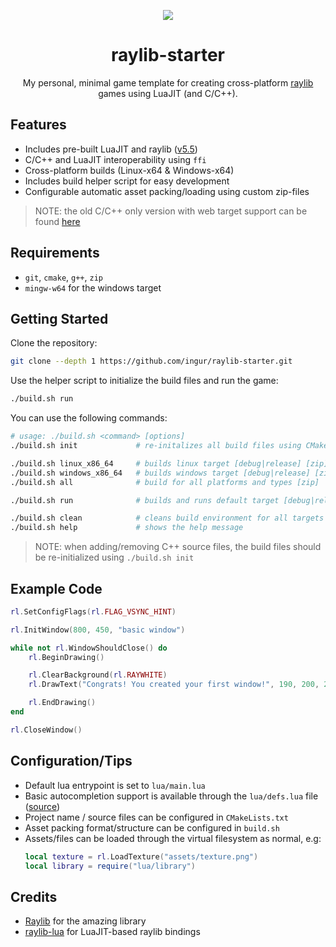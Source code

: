 <p align="center">
  <img src="https://github.com/ingur/raylib-starter/assets/45173070/ae6b5749-c53d-470d-8dc2-36460d37ac5a"/>
</p>

<h1 align="center">raylib-starter</h1>

<p align="center">
  My personal, minimal game template for creating cross-platform
  <a href="https://github.com/raysan5/raylib">raylib</a> 
  games using LuaJIT (and C/C++).
</p>

## Features
* Includes pre-built LuaJIT and raylib ([v5.5](https://github.com/raysan5/raylib/releases/tag/5.5))
* C/C++ and LuaJIT interoperability using `ffi`
* Cross-platform builds (Linux-x64 & Windows-x64)
* Includes build helper script for easy development
* Configurable automatic asset packing/loading using custom zip-files

> NOTE: the old C/C++ only version with web target support can be found [here](https://github.com/ingur/raylib-starter/tree/websupport)

## Requirements
* `git`, `cmake`, `g++`, `zip`
* `mingw-w64` for the windows target

## Getting Started

Clone the repository:
```bash
git clone --depth 1 https://github.com/ingur/raylib-starter.git
```

Use the helper script to initialize the build files and run the game:
```bash
./build.sh run
```

You can use the following commands:
```bash
# usage: ./build.sh <command> [options]
./build.sh init             # re-initalizes all build files using CMake

./build.sh linux_x86_64     # builds linux target [debug|release] [zip]
./build.sh windows_x86_64   # builds windows target [debug|release] [zip]
./build.sh all              # build for all platforms and types [zip]

./build.sh run              # builds and runs default target [debug|release] [zip]

./build.sh clean            # cleans build environment for all targets
./build.sh help             # shows the help message
```
> NOTE: when adding/removing C++ source files, the build files should be re-initialized using `./build.sh init`

## Example Code
```lua
rl.SetConfigFlags(rl.FLAG_VSYNC_HINT)

rl.InitWindow(800, 450, "basic window")

while not rl.WindowShouldClose() do
	rl.BeginDrawing()

	rl.ClearBackground(rl.RAYWHITE)
	rl.DrawText("Congrats! You created your first window!", 190, 200, 20, rl.LIGHTGRAY)

	rl.EndDrawing()
end

rl.CloseWindow()
```

## Configuration/Tips

* Default lua entrypoint is set to `lua/main.lua`
* Basic autocompletion support is available through the `lua/defs.lua` file ([source](https://github.com/TSnake41/raylib-lua/blob/master/tools/autocomplete/plugin.lua))
* Project name / source files can be configured in `CMakeLists.txt`
* Asset packing format/structure can be configured in `build.sh`
* Assets/files can be loaded through the virtual filesystem as normal, e.g:
  ```lua
  local texture = rl.LoadTexture("assets/texture.png")
  local library = require("lua/library")
  ```

## Credits

* [Raylib](https://github.com/raysan5/raylib) for the amazing library
* [raylib-lua](https://github.com/TSnake41/raylib-lua) for LuaJIT-based raylib bindings

